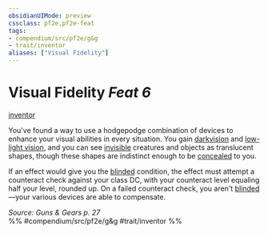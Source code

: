 ```yaml
---
obsidianUIMode: preview
cssclass: pf2e,pf2e-feat
tags:
- compendium/src/pf2e/g&g
- trait/inventor
aliases: ["Visual Fidelity"]
---
```

# Visual Fidelity  *Feat 6*  
[inventor](/rules/traits/inventor-g-g.md)  


You've found a way to use a hodgepodge combination of devices to enhance your visual abilities in every situation. You gain [darkvision](/rules/abilities/darkvision.md) and [low-light vision](/rules/abilities/low-light-vision.md), and you can see [invisible](/rules/conditions.md#Invisible) creatures and objects as translucent shapes, though these shapes are indistinct enough to be [concealed](/rules/conditions.md#Concealed) to you.

If an effect would give you the [blinded](/rules/conditions.md#Blinded) condition, the effect must attempt a counteract check against your class DC, with your counteract level equaling half your level, rounded up. On a failed counteract check, you aren't [blinded](/rules/conditions.md#Blinded)—your various devices are able to compensate.

*Source: Guns & Gears p. 27*  
%% #compendium/src/pf2e/g&g #trait/inventor %%